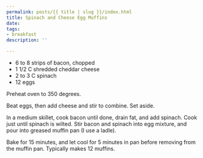 ```yaml
---
permalink: posts/{{ title | slug }}/index.html
title: Spinach and Cheese Egg Muffins
date: 
tags:
- breakfast
description: ''

---
```

* 6 to 8 strips of bacon, chopped
* 1 1/2 C shredded cheddar cheese
* 2 to 3 C spinach
* 12 eggs

Preheat oven to 350 degrees.

Beat eggs, then add cheese and stir to combine. Set aside.

In a medium skillet, cook bacon until done, drain fat, and add spinach. Cook just until spinach is wilted. Stir bacon and spinach into egg mixture, and pour into greased muffin pan (I use a ladle). 

Bake for 15 minutes, and let cool for 5 minutes in pan before removing from the muffin pan. Typically makes 12 muffins. 
